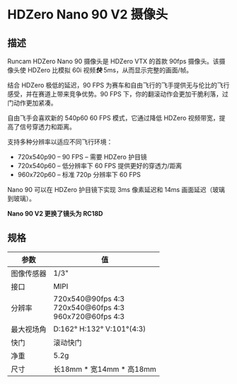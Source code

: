 # HDZero Nano 90 V2 摄像头

## 描述

Runcam HDZero Nano 90 摄像头是 HDZero VTX 的首款 90fps 摄像头。该摄像头使 HDZero 比模拟 60i 视频<strong><em>快</em></strong> 5ms，从而显示完整的画面/帧。

结合 HDZero 极低的延迟，90 FPS 为赛车和自由飞行的飞手提供无与伦比的飞行感受，并在赛道上带来竞争优势。90 FPS 下，你的翻滚动作会更加干脆利落，过门动作更加紧凑。

自由飞手会喜欢新的 540p60 60 FPS 模式，它通过降低 HDZero 视频带宽，提高了信号穿透力和距离。

支持多种分辨率以适应不同飞行环境：
- 720x540p90 – 90 FPS – 需要 HDZero 护目镜
- 720x540p60 – 低分辨率下 60 FPS 提供更好的穿透力/距离
- 960x720p60 – 标准 720p 分辨率下 60 FPS

Nano 90 可以在 HDZero 护目镜下实现 3ms 像素延迟和 14ms 画面延迟（玻璃到玻璃）。

**Nano 90 V2 更换了镜头为 RC18D**

## 规格

| 参数          | 值                                                |
| ------------- | ------------------------------------------------- |
| 图像传感器    | 1/3"                                              |
| 接口          | MIPI                                              |
| 分辨率        | 720x540@90fps 4:3 <br> 720x540@60fps 4:3 <br> 960x720@60fps 4:3 |
| 最大视场角    | D:162° H:132° V:101°(4:3)                        |
| 快门          | 滚动快门                                         |
| 净重          | 5.2g                                              |
| 尺寸          | 长18mm * 宽14mm * 高18mm                          |
